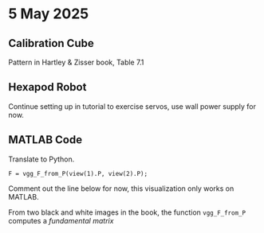 # 5 May 2025

## Calibration Cube

Pattern in Hartley & Zisser book, Table 7.1

## Hexapod Robot

Continue setting up in tutorial to exercise servos, use wall power supply for now.

## MATLAB Code

Translate to Python.
```
F = vgg_F_from_P(view(1).P, view(2).P);
```

Comment out the line below for now, this visualization only works on MATLAB.

From two black and white images in the book, the function `vgg_F_from_P` computes
a *fundamental matrix* 

